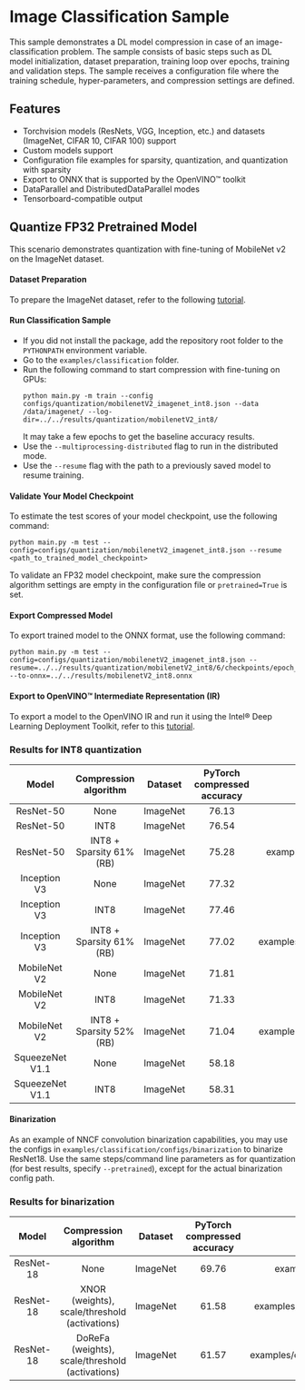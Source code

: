 # Image Classification Sample

This sample demonstrates a DL model compression in case of an image-classification problem. The sample consists of basic steps such as DL model initialization, dataset preparation, training loop over epochs, training and validation steps. The sample receives a configuration file where the training schedule, hyper-parameters, and compression settings are defined.

## Features

- Torchvision models (ResNets, VGG, Inception, etc.) and datasets (ImageNet, CIFAR 10, CIFAR 100) support
- Custom models support
- Configuration file examples for sparsity, quantization, and quantization with sparsity
- Export to ONNX that is supported by the OpenVINO™ toolkit
- DataParallel and DistributedDataParallel modes
- Tensorboard-compatible output

## Quantize FP32 Pretrained Model

This scenario demonstrates quantization with fine-tuning of MobileNet v2 on the ImageNet dataset.

#### Dataset Preparation

To prepare the ImageNet dataset, refer to the following [tutorial](https://github.com/pytorch/examples/tree/master/imagenet).

#### Run Classification Sample

- If you did not install the package, add the repository root folder to the `PYTHONPATH` environment variable.
- Go to the `examples/classification` folder.
- Run the following command to start compression with fine-tuning on GPUs:
    ```
    python main.py -m train --config configs/quantization/mobilenetV2_imagenet_int8.json --data /data/imagenet/ --log-dir=../../results/quantization/mobilenetV2_int8/
    ```
    It may take a few epochs to get the baseline accuracy results.
- Use the `--multiprocessing-distributed` flag to run in the distributed mode.
- Use the `--resume` flag with the path to a previously saved model to resume training.

#### Validate Your Model Checkpoint

To estimate the test scores of your model checkpoint, use the following command:
```
python main.py -m test --config=configs/quantization/mobilenetV2_imagenet_int8.json --resume <path_to_trained_model_checkpoint>
```
To validate an FP32 model checkpoint, make sure the compression algorithm settings are empty in the configuration file or `pretrained=True` is set.

#### Export Compressed Model

To export trained model to the ONNX format, use the following command:
```
python main.py -m test --config=configs/quantization/mobilenetV2_imagenet_int8.json --resume=../../results/quantization/mobilenetV2_int8/6/checkpoints/epoch_1.pth --to-onnx=../../results/mobilenetV2_int8.onnx
```

#### Export to OpenVINO™ Intermediate Representation (IR)

To export a model to the OpenVINO IR and run it using the Intel® Deep Learning Deployment Toolkit, refer to this [tutorial](https://software.intel.com/en-us/openvino-toolkit).

### Results for INT8 quantization

|Model|Compression algorithm|Dataset|PyTorch compressed accuracy|Config path|PyTorch Checkpoint|
| :---: | :---: | :---: | :---: | :---: | :---: |
|ResNet-50|None|ImageNet|76.13|examples/classification/config/quantization/resnet50_imagenet.json|-|
|ResNet-50|INT8|ImageNet|76.54|examples/classification/config/quantization/resnet50_imagenet_int8.json|https://download.01.org/opencv/openvino_training_extensions/models/nncf/resnet50_imagenet_int8.pth|
|ResNet-50|INT8 + Sparsity 61% (RB)|ImageNet|75.28|examples/classification/config/sparsity_quantization/resnet50_imagenet_rb_sparsity_int8.json|https://download.01.org/opencv/openvino_training_extensions/models/nncf/resnet50_imagenet_rb_sparsity_int8.pth|
|Inception V3|None|ImageNet|77.32|examples/classification/config/quantization/inception_v3_imagenet.json|-|
|Inception V3|INT8|ImageNet|77.46|examples/classification/config/quantization/inception_v3_imagenet_int8.json|https://download.01.org/opencv/openvino_training_extensions/models/nncf/inception_v3_imagenet_int8.pth|
|Inception V3|INT8 + Sparsity 61% (RB)|ImageNet|77.02|examples/classification/config/sparsity_quantization/inception_v3_imagenet_rb_sparsity_int8.json|https://download.01.org/opencv/openvino_training_extensions/models/nncf/inception_v3_imagenet_rb_sparsity_int8.pth|
|MobileNet V2|None|ImageNet|71.81|examples/classification/config/quantization/mobilenetv2_imagenet.json|-|
|MobileNet V2|INT8|ImageNet|71.33|examples/classification/config/quantization/mobilenetv2_imagenet_int8.json|https://download.01.org/opencv/openvino_training_extensions/models/nncf/mobilenetv2_imagenet_int8.pth|
|MobileNet V2|INT8 + Sparsity 52% (RB)|ImageNet|71.04|examples/classification/config/sparsity_quantization/mobilenetv2_imagenet_rb_sparsity_int8.json|https://download.01.org/opencv/openvino_training_extensions/models/nncf/mobilenetv2_imagenet_rb_sparsity_int8.pth|
|SqueezeNet V1.1|None|ImageNet|58.18|examples/classification/config/quantization/squeezenet1_1_imagenet.json|-|
|SqueezeNet V1.1|INT8|ImageNet|58.31|examples/classification/config/quantization/squeezenet1_1_imagenet_int8.json|https://download.01.org/opencv/openvino_training_extensions/models/nncf/squeezenet1_1_imagenet_int8.pth|


#### Binarization

As an example of NNCF convolution binarization capabilities, you may use the configs in `examples/classification/configs/binarization` to binarize ResNet18. Use the same steps/command line parameters as for quantization (for best results, specify `--pretrained`), except for the actual binarization config path.

### Results for binarization
|Model|Compression algorithm|Dataset|PyTorch compressed accuracy|Config path|PyTorch Checkpoint|
| :---: | :---: | :---: | :---: | :---: | :---: |
|ResNet-18|None|ImageNet|69.76|examples/classification/config/binarization/resnet18_imagenet.json|-|
|ResNet-18|XNOR (weights), scale/threshold (activations)|ImageNet|61.58|examples/classification/config/binarization/resnet18_imagenet_bin_xnor.json|https://download.01.org/opencv/openvino_training_extensions/models/nncf/resnet18_imagenet_binarization_xnor.pth|
|ResNet-18|DoReFa (weights), scale/threshold (activations)|ImageNet|61.57|examples/classification/config/binarization/resnet18_imagenet_bin_dorefa.json|https://download.01.org/opencv/openvino_training_extensions/models/nncf/resnet18_imagenet_binarization_dorefa.pth|
